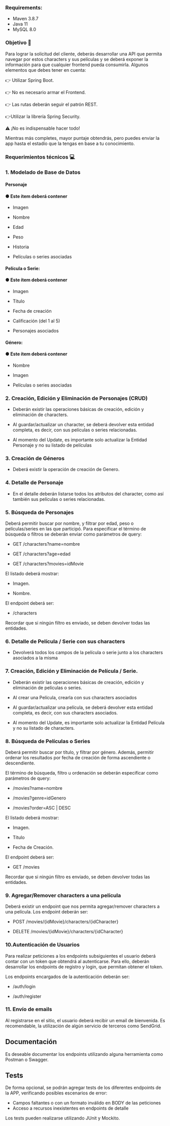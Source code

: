 ### Requirements:
- Maven 3.8.7 
- Java 11
- MySQL 8.0

### Objetivo 🎯

Para lograr la solicitud del cliente, deberás desarrollar una API que permita navegar por
estos characters y sus películas y se deberá exponer la información para que cualquier
frontend pueda consumirla. Algunos elementos que debes tener en cuenta:

👉 Utilizar Spring Boot.

👉 No es necesario armar el Frontend.

👉 Las rutas deberán seguir el patrón REST.

👉Utilizar la librería Spring Security.

⚠️ ¡No es indispensable hacer todo!

Mientras más completes, mayor puntaje obtendrás, pero puedes enviar la app hasta el
estadío que la tengas en base a tu conocimiento.

### Requerimientos técnicos 💻

### 1. Modelado de Base de Datos

#### Personaje
#### ● Este ítem deberá contener
- Imagen

- Nombre

- Edad

- Peso

- Historia

- Películas o series asociadas

####  Película o Serie:

#### ● Este ítem deberá contener

- Imagen

- Título

- Fecha de creación

- Calificación (del 1 al 5)

- Personajes asociados

#### Género:

#### ● Este ítem deberá contener

- Nombre

- Imagen

- Películas o series asociadas

### 2. Creación, Edición y Eliminación de Personajes (CRUD)

- Deberán existir las operaciones básicas de creación, edición y eliminación de
characters.

- Al guardar/actualizar un character, se deberá devolver esta entidad completa,
es decir, con sus películas o series relacionadas.

- Al momento del Update, es importante solo actualizar la Entidad Personaje y
no su listado de películas

### 3. Creación de Géneros

- Deberá existir la operación de creación de Genero.

### 4. Detalle de Personaje

- En el detalle deberán listarse todos los atributos del character, como así también sus
películas o series relacionadas.

### 5. Búsqueda de Personajes

Deberá permitir buscar por nombre, y filtrar por edad, peso o películas/series en las que
participó. Para especificar el término de búsqueda o filtros se deberán enviar como parámetros de
query:

- GET /characters?name=nombre

- GET /characters?age=edad

- GET /characters?movies=idMovie

El listado deberá mostrar:

- Imagen.

- Nombre.

El endpoint deberá ser:

- /characters

Recordar que si ningún filtro es enviado, se deben devolver todas las entidades.

### 6. Detalle de Película / Serie con sus characters

- Devolverá todos los campos de la película o serie junto a los characters asociados a la
misma

### 7. Creación, Edición y Eliminación de Película / Serie.

- Deberán existir las operaciones básicas de creación, edición y eliminación de películas o
series.

- Al crear una Película, crearla con sus characters asociados

- Al guardar/actualizar una película, se deberá devolver esta entidad
completa, es decir, con sus characters asociados.

- Al momento del Update, es importante solo actualizar la Entidad
Película y no su listado de characters.

### 8. Búsqueda de Películas o Series

Deberá permitir buscar por título, y filtrar por género. Además, permitir ordenar los
resultados por fecha de creación de forma ascendiente o descendiente.

El término de búsqueda, filtro u ordenación se deberán especificar como parámetros de
query:

- /movies?name=nombre

- /movies?genre=idGenero

- /movies?order=ASC | DESC

El listado deberá mostrar:

- Imagen.

- Título

- Fecha de Creación.

El endpoint deberá ser:

- GET /movies

Recordar que si ningún filtro es enviado, se deben devolver todas las entidades.

### 9. Agregar/Remover characters a una película

Deberá existir un endpoint que nos permita agregar/remover characters a una película.
Los endpoint deberán ser:

- POST /movies/{idMovie}/characters/{idCharacter}

- DELETE /movies/{idMovie}/characters/{idCharacter}

### 10.Autenticación de Usuarios

Para realizar peticiones a los endpoints subsiguientes el usuario deberá contar con un
token que obtendrá al autenticarse. Para ello, deberán desarrollar los endpoints de
registro y login, que permitan obtener el token.

Los endpoints encargados de la autenticación deberán ser:

- /auth/login

- /auth/register

### 11. Envío de emails

Al registrarse en el sitio, el usuario deberá recibir un email de bienvenida. Es
recomendable, la utilización de algún servicio de terceros como SendGrid.

## Documentación

Es deseable documentar los endpoints utilizando alguna herramienta como Postman o Swagger.

## Tests

De forma opcional, se podrán agregar tests de los diferentes endpoints de la APP,
verificando posibles escenarios de error:

- Campos faltantes o con un formato inválido en BODY de las peticiones
- Acceso a recursos inexistentes en endpoints de detalle

Los tests pueden realizarse utilizando JUnit y Mockito.
